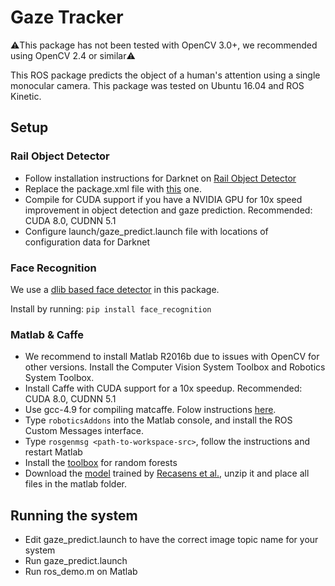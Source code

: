 # Gaze Tracker

:warning:This package has not been tested with OpenCV 3.0+, we recommended using OpenCV 2.4 or similar:warning:

This ROS package predicts the object of a human's attention using a single monocular camera. This package was tested on Ubuntu 16.04 and ROS Kinetic.
## Setup
### Rail Object Detector
* Follow installation instructions for Darknet on [Rail Object Detector](https://github.com/GT-RAIL/rail_object_detector)
* Replace the package.xml file with [this](https://drive.google.com/open?id=1EzGQQhaIALdVx0TIQlaRfDJksBwPw-eR) one.
* Compile for CUDA support if you have a NVIDIA GPU for 10x speed improvement in object detection and gaze prediction. Recommended: CUDA 8.0, CUDNN 5.1
* Configure launch/gaze_predict.launch file with locations of configuration data for Darknet

### Face Recognition
We use a [dlib based face detector](https://github.com/ageitgey/face_recognition) in this package.

Install by running: ```pip install face_recognition```

### Matlab & Caffe
* We recommend to install Matlab R2016b due to issues with OpenCV for other versions. Install the Computer Vision System Toolbox and Robotics System Toolbox.
* Install Caffe with CUDA support for a 10x speedup. Recommended: CUDA 8.0, CUDNN 5.1 
* Use gcc-4.9 for compiling matcaffe. Folow instructions [here](http://www.cs.jhu.edu/~cxliu/2016/compiling-matcaffe-on-ubuntu-1604.html).
* Type ```roboticsAddons``` into the Matlab console, and install the  ROS Custom Messages interface.
* Type ```rosgenmsg <path-to-workspace-src>```, follow the instructions and restart Matlab
* Install the [toolbox](https://github.com/pdollar/toolbox) for random forests
* Download the [model](http://gazefollow.csail.mit.edu/downloads/model.zip) trained by [Recasens et al.](http://people.csail.mit.edu/khosla/papers/nips2015_recasens.pdf), unzip it and place all files in the matlab folder.

## Running the system
* Edit gaze_predict.launch to have the correct image topic name for your system
* Run gaze_predict.launch 
* Run ros_demo.m on Matlab

